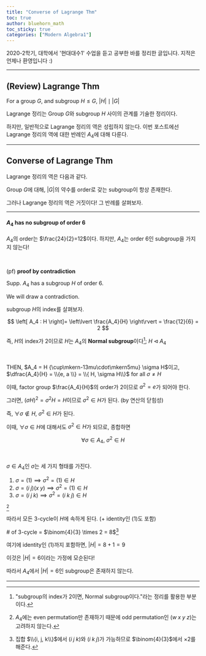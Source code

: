 ```yaml
---
title: "Converse of Lagrange Thm"
toc: true
author: bluehorn_math
toc_sticky: true
categories: ["Modern Algebra1"]
---
```



2020-2학기, 대학에서 '현대대수1' 수업을 듣고 공부한 바를 정리한 글입니다. 지적은 언제나 환영입니다 :)

<hr>

## (Review) Lagrange Thm

<div class="notice" markdown="1">

For a group $G$, and subgroup $H \le G$, $\lvert H \rvert \mid \lvert G \rvert$

</div>

Lagrange 정리는 Group $G$와 subgroup $H$ 사이의 관계를 기술한 정리이다.

하지만, 일반적으로 Lagrange 정리의 역은 성립하지 않는다. 이번 포스트에선 Lagrange 정리의 역에 대한 반례인 $A_4$에 대해 다룬다.

<hr>

## Converse of Lagrange Thm

Lagrange 정리의 역은 다음과 같다.

<div class="notice" markdown="1">

Group $G$에 대해, $\lvert G \rvert$의 약수를 order로 갖는 subgroup이 항상 존재한다.

</div>

그러나 Lagrange 정리의 역은 거짓이다! 그 반례를 살펴보자.

<hr>

#### $A_4$ has no subgroup of order 6

$A_4$의 order는 $\frac{24}{2}=12$이다. 하지만, $A_4$는 order 6인 subgroup을 가지지 않는다!

<br>

<div class="proof" markdown="1">

(pf) **proof by contradiction**

Supp. $A_4$ has a subgroup $H$ of order 6.

We will draw a contradiction.

subgroup $H$의 index를 살펴보자.

$$
\left[ A_4 : H \right]= \left\lvert \frac{A_4}{H} \right\rvert = \frac{12}{6} = 2
$$

즉, $H$의 index가 2이므로 $H$는 $A_4$의 **Normal subgroup**이다[^1]; $H \triangleleft A_4$

<br>

THEN, $A_4 = H {\cup\mkern-13mu\cdot\mkern5mu} \sigma H$이고, $\dfrac{A_4}{H} = \\{e, a \\} = \\{ H, \sigma H\\}$ for all $\sigma \ne H$

이때, factor group $\frac{A_4}{H}$의 order가 2이므로 $a^2=e$가 되어야 한다.

그러면, $(\sigma H)^2=\sigma^2 H = H$이므로 $\sigma^2 \in H$가 된다. (by 연산의 닫힘성)

즉, $\forall \sigma \notin H$, $\sigma^2 \in H$가 된다.

이때, $\forall \sigma \in H$에 대해서도 $\sigma^2 \in H$가 되므로, 종합하면

$$
\forall \sigma \in A_4, \: \sigma^2 \in H
$$

<br>

$\sigma \in A_4$인 $\sigma$는 세 가지 형태를 가진다.

1. $\sigma=(1) \implies \sigma^2 = (1) \in H$
2. $\sigma = (i \; j)(x \; y) \implies \sigma^2 = (1) \in H$
3. $\sigma = (i \; j \; k) \implies \sigma^2 = (i \; k \; j) \in H$

[^2]

따라서 모든 3-cycle이 $H$에 속하게 된다. (+ identity인 $(1)$도 포함)

\# of 3-cycle = $\binom{4}{3} \times 2 = 8$[^3]

여기에 identity인 $(1)$까지 포함하면, $\lvert H \rvert = 8+1 = 9$

이것은 $\lvert H \rvert = 6$이라는 가정에 모순된다!

따라서 $A_4$에서 $\lvert H \rvert = 6$인 subgroup은 존재하지 않는다.

</div>

<hr>

[^1]: "subgroup의 index가 2이면, Normal subgroup이다."라는 정리를 활용한 부분이다.

[^2]: $A_4$에는 even permutation만 존재하기 때문에 odd permutation인 $(w \; x \; y \; z)$는 고려하지 않는다.

[^3]: 집합 $\\{i, j, k\\}$에서 $(i \; j \; k)$와 $(i \; k \; j)$가 가능하므로 $\binom{4}{3}$에서 $\times 2$를 해준다.